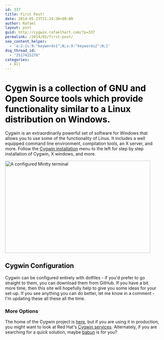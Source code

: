 ```yaml
---
id: 337
title: First Post!
date: 2014-05-23T21:24:30+00:00
author: Rafael
layout: post
guid: http://cygwin.rafaelhart.com/?p=337
permalink: /2014/05/first-post/
seo_content_helper:
  - 'a:2:{s:9:"keywords1";N;s:9:"keywords2";N;}'
dsq_thread_id:
  - "3517415276"
categories:
  - All
---
```

<h1><span style="color: #000000;">Cygwin is a collection of GNU and Open Source tools which provide functionality similar to a Linux distribution on Windows.</span></h1>
Cygwin is an extraordinarily powerful set of software for Windows that allows you to use some of the functionality of Linux. It includes a well equipped command line environment, compilation tools, an X server, and more. Follow the <a title="Installing Cygwin" href="http://cygwin.rafaelhart.com/installing-cygwin-2/">Cygwin installation</a> menu to the left for step by step installation of Cygwin, X windows, and more.

<a href="https://www.rafaelhart.com/wp-content/uploads/2014/02/tricked-out.png"><img class="wp-image-71 aligncenter" src="http://cygwin.rafaelhart.com/wp-content/uploads/2014/02/tricked-out-1024x654.png" alt="A configured Mintty terminal" width="474" height="302" /></a>
<h2><span style="color: #000000;">Cygwin Configuration</span></h2>
Cygwin can be configured entirely with dotfiles - if you'd prefer to go straight to them, you can download them from GitHub. If you have a bit more time, then this site will hopefully help to give you some ideas for your set-up. If you see anything you can do better, let me know in a comment - I'm updating these all these all the time.
<h3>More Options</h3>
The home of the Cygwin project is <a title="The home of the Cygwin Project" href="http://www.cygwin.org">here</a>, but if you are using it in production, you might want to look at Red Hat's <a title="Red Hart Cygwin services" href="http://www.redhat.com/services/custom/cygwin/">Cygwin services</a>. Alternately, if you are searching for a quick solution, maybe <a title="Babun is a pre-customized version of Cygwin" href="http://babun.github.io">babun</a> is for you?